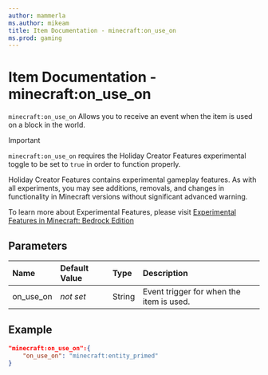 ```yaml
---
author: mammerla
ms.author: mikeam
title: Item Documentation - minecraft:on_use_on
ms.prod: gaming
---
```


# Item Documentation - minecraft:on_use_on

`minecraft:on_use_on` Allows you to receive an event when the item is used on a block in the world.

>[!IMPORTANT]
> `minecraft:on_use_on` requires the Holiday Creator Features experimental toggle to be set to `true` in order to function properly.
>
>Holiday Creator Features contains experimental gameplay features. As with all experiments, you may see additions, removals, and changes in functionality in Minecraft versions without significant advanced warning.
>
>To learn more about Experimental Features, please visit [Experimental Features in Minecraft: Bedrock Edition](../../../../../Documents/ExperimentalFeaturesToggle.md)

## Parameters

|Name |Default Value  |Type  |Description  |
|:----------|:----------|:----------|:----------|
|on_use_on|*not set*|String |Event trigger for when the item is used.|

## Example

```json
"minecraft:on_use_on":{
    "on_use_on": "minecraft:entity_primed"
}
```
